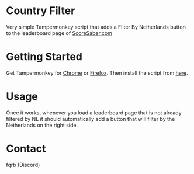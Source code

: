 # Country Filter

Very simple Tampermonkey script that adds a Filter By Netherlands button to the leaderboard page of [ScoreSaber.com](https://scoresaber.com/)

# Getting Started

Get Tampermonkey for [Chrome](https://chrome.google.com/webstore/detail/tampermonkey/dhdgffkkebhmkfjojejmpbldmpobfkfo) or [Firefox](https://addons.mozilla.org/firefox/addon/tampermonkey/). Then install the script from [here](https://github.com/fqrb/CountryFilter/raw/main/main.user.js).

# Usage

Once it works, whenever you load a leaderboard page that is not already filtered by NL it should automatically add a button that will filter by the Netherlands on the right side.

# Contact

fqrb (Discord)

